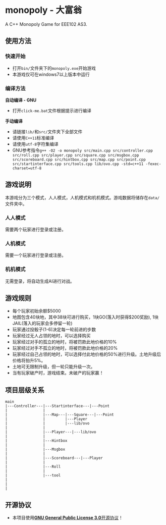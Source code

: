 # monopoly - 大富翁
A C++ Monopoly Game for EEE102 AS3.

## 使用方法
### 快速开始
 - 打开`bin/`文件夹下的`monopoly.exe`开始游戏
 - 本游戏仅可在windows7以上版本中运行
 
### 编译方法
**自动编译 - GNU**<br/>
 - 打开`click-me.bat`文件根据提示进行编译

**手动编译**<br/>
 - 请链接`lib/`和`src/`文件夹下全部文件
 - 请使用`C++11`标准编译
 - 请使用`utf-8`字符集编译
 - GNU参考指令`g++ -O2 -o monopoly src/main.cpp src/controller.cpp src/roll.cpp src/player.cpp src/square.cpp src/msgbox.cpp src/scoreboard.cpp src/hintbox.cpp src/map.cpp src/point.cpp src/startinterface.cpp src/tools.cpp lib/ovo.cpp -std=c++11 -fexec-charset=utf-8`
 
## 游戏说明
本游戏分为三个模式，人人模式，人机模式和机机模式。游戏数据将储存在`data/`文件夹中。
### 人人模式
需要两个玩家进行登录或注册。

### 人机模式
需要一个玩家进行登录或注册。

### 机机模式
无需登录，将自动生成AI进行对战。

## 游戏规则
 - 每个玩家初始余额$5000
 - 地图包含40块地，其中38块可进行购买，1块GO(落入时获得$200奖励), 1块JAIL(落入的玩家会多停留一轮)
 - 玩家通过投骰子(1-6)决定每一轮前进的步数
 - 玩家经过无人占领的地时，可以选择购买
 - 玩家经过对手的孤立的地时，将被罚款此地价格的10%
 - 玩家经过对手不孤立的地时，将被罚款此地价格的20%
 - 玩家经过自己占领的地时，可以选择付此地价格的50%进行升级。土地升级后价格将抬升5%。
 - 土地可无限制升级，但一轮只能升级一次。
 - 当有玩家破产时，游戏结束。未破产的玩家赢！
 
 ## 项目层级关系
 ````
 main
|---Controller---|---Startinterface---|---Point
|                |
|                |---Map---|---Square---|---Point
|                |         |---Player
|                |         |---lib/ovo
|                |
|                |---Player---|---lib/ovo
|                |
|                |---Hintbox
|                |
|                |---Msgbox
|                |
|                |---Scoreboard---|---Player
|                |
|                |---Roll
|                |
|                |---tool
|
|
|
 ````
 
 ## 开源协议
 - 本项目使用[**GNU General Public License 3.0**开源协议](/LICENSE)！
 
